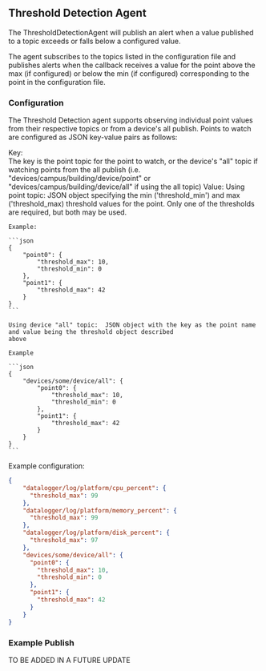 ## Threshold Detection Agent

The ThresholdDetectionAgent will publish an alert when a value published to a topic exceeds or falls below a configured
value.

The agent subscribes to the topics listed in the configuration file and publishes alerts when the callback receives a 
value for the point above the max (if configured) or below the min (if configured) corresponding to the point in the
configuration file.


### Configuration

The Threshold Detection agent supports observing individual point values from their respective topics or from a device's
all publish.  Points to watch are configured as JSON key-value pairs as follows:

Key:  
    The key is the point topic for the point to watch, or the device's "all" topic if watching points from the all 
    publish (i.e. "devices/campus/building/device/point" or "devices/campus/building/device/all" if using the all topic)
Value:
    Using point topic: JSON object specifying the min ('threshold_min') and max ('threshold_max) threshold values for 
    the point.  Only one of the thresholds are required, but both may be used.

    Example:

    ```json
    {
        "point0": {
            "threshold_max": 10,
            "threshold_min": 0
        },
        "point1": {
            "threshold_max": 42
        }
    }
    ```

    Using device "all" topic:  JSON object with the key as the point name and value being the threshold object described
    above

    Example

    ```json
    {
        "devices/some/device/all": {
            "point0": {
                "threshold_max": 10,
                "threshold_min": 0
            },
            "point1": {
                "threshold_max": 42
            }
        }
    }
    ```

Example configuration:

```json
{
    "datalogger/log/platform/cpu_percent": {
      "threshold_max": 99
    },
    "datalogger/log/platform/memory_percent": {
      "threshold_max": 99
    },
    "datalogger/log/platform/disk_percent": {
      "threshold_max": 97
    },
    "devices/some/device/all": {
      "point0": {
        "threshold_max": 10,
        "threshold_min": 0
      },
      "point1": {
        "threshold_max": 42
      }
    }
}
```


### Example Publish

TO BE ADDED IN A FUTURE UPDATE
